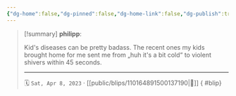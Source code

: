 ```yaml
---
{"dg-home":false,"dg-pinned":false,"dg-home-link":false,"dg-publish":true,"tags":["dgblip"],"disabled rules":["yaml-title","yaml-title-alias","file-name-heading"],"title":"philipp on mastodon @ 2023-04-08","created-date":"2023-04-08T19:40:41","id":110164891500137180,"updated-date":"2025-05-02T08:50:43","dg-path":"blips/110164891500137190.md","permalink":"/blips/110164891500137190/","dgPassFrontmatter":true}
---
```


> [!summary] **philipp**:
>
> Kid's diseases can be pretty badass. The recent ones my kids brought home for me sent me from „huh it's a bit cold“ to violent shivers within 45 seconds.
> - - -
>
> 🗓️ `Sat, Apr 8, 2023` · [[public/blips/110164891500137190\|🔗]]
{ #blip}

